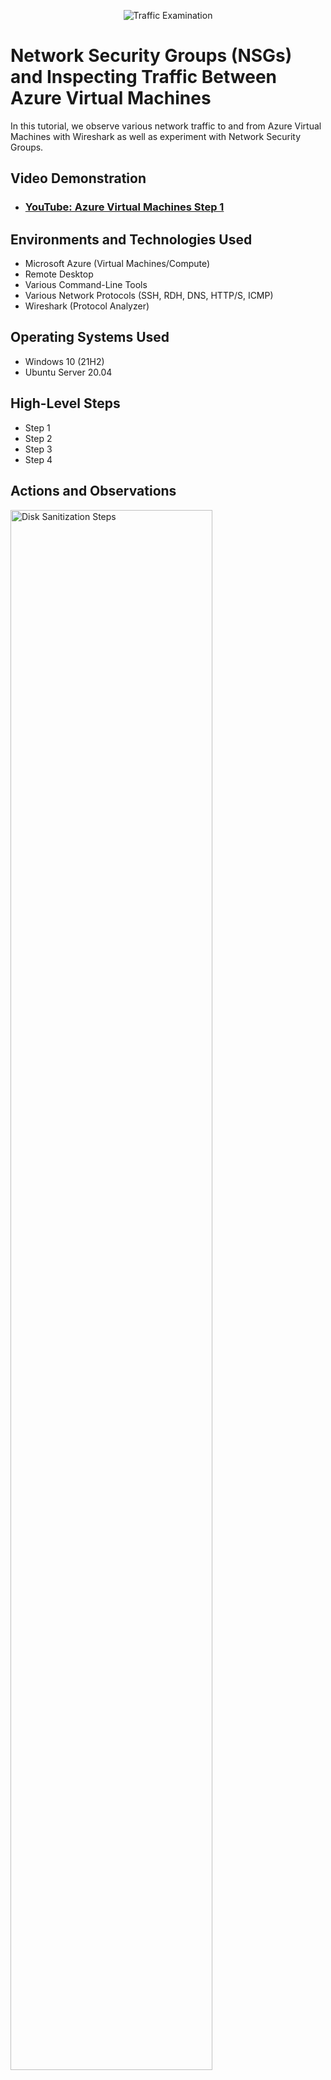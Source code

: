 <p align="center">
<img src="https://i.imgur.com/Ua7udoS.png" alt="Traffic Examination"/>
</p>

<h1>Network Security Groups (NSGs) and Inspecting Traffic Between Azure Virtual Machines</h1>
In this tutorial, we observe various network traffic to and from Azure Virtual Machines with Wireshark as well as experiment with Network Security Groups. <br />


<h2>Video Demonstration</h2>

- ### [YouTube: Azure Virtual Machines Step 1](https://youtu.be/hWDgydFGzGc?si=nAzxxpBrWnA6eQKX)

<h2>Environments and Technologies Used</h2>

- Microsoft Azure (Virtual Machines/Compute)
- Remote Desktop
- Various Command-Line Tools
- Various Network Protocols (SSH, RDH, DNS, HTTP/S, ICMP)
- Wireshark (Protocol Analyzer)

<h2>Operating Systems Used </h2>

- Windows 10 (21H2)
- Ubuntu Server 20.04
<h2>High-Level Steps</h2>

- Step 1
- Step 2
- Step 3
- Step 4

<h2>Actions and Observations</h2>

<p>
<img src="https://i.imgur.com/eeFtFsy.png" height="80%" width="80%" alt="Disk Sanitization Steps"/>
</p>
<p>
Lorem ipsum dolor sit amet, consectetur adipiscing elit, sed do eiusmod tempor incididunt ut labore et dolore magna aliqua. Ut enim ad minim veniam, quis nostrud exercitation ullamco laboris nisi ut aliquip ex ea commodo consequat. Duis aute irure dolor in reprehenderit in voluptate velit esse cillum dolore eu fugiat nulla pariatur.
</p>
<br />

<p>
<img src="https://i.imgur.com/pxHBwVx.png" height="80%" width="80%" alt="Disk Sanitization Steps"/>
</p>
<p>
Lorem ipsum dolor sit amet, consectetur adipiscing elit, sed do eiusmod tempor incididunt ut labore et dolore magna aliqua. Ut enim ad minim veniam, quis nostrud exercitation ullamco laboris nisi ut aliquip ex ea commodo consequat. Duis aute irure dolor in reprehenderit in voluptate velit esse cillum dolore eu fugiat nulla pariatur.
</p>
<br />

<p>
<img src="https://i.imgur.com/NnNED4P.png" height="80%" width="80%" alt="Disk Sanitization Steps"/>
</p>
<p>
Lorem ipsum dolor sit amet, consectetur adipiscing elit, sed do eiusmod tempor incididunt ut labore et dolore magna aliqua. Ut enim ad minim veniam, quis nostrud exercitation ullamco laboris nisi ut aliquip ex ea commodo consequat. Duis aute irure dolor in reprehenderit in voluptate velit esse cillum dolore eu fugiat nulla pariatur.
</p>
<br />

<p>
<img src="https://i.imgur.com/Xz9lhwr.png" height="80%" width="80%" alt="Disk Sanitization Steps"/>
</p>
<p>
Lorem ipsum dolor sit amet, consectetur adipiscing elit, sed do eiusmod tempor incididunt ut labore et dolore magna aliqua. Ut enim ad minim veniam, quis nostrud exercitation ullamco laboris nisi ut aliquip ex ea commodo consequat. Duis aute irure dolor in reprehenderit in voluptate velit esse cillum dolore eu fugiat nulla pariatur.
</p>
<br />

<p>
<img src="https://i.imgur.com/iU6K7Ou.png" height="80%" width="80%" alt="Disk Sanitization Steps"/>
</p>
<br />
<p>
<img src="https://i.imgur.com/9pTt9Fm.png" height="80%" width="80%" alt="Disk Sanitization Steps"/>
</p>
<p>
Trying pinging VM2, since VM1 and VM2 have the same private IP address, some Linux commands didn't work properly. I did a workaround and used the public IP address to complete the lap.
</p>
<br />

<p>
<img src="https://i.imgur.com/9pTt9Fm.png" height="80%" width="80%" alt="Disk Sanitization Steps"/>
</p>
Filtering traffic by ICMP viewing results in Wireshark.
<br />

<p>
<img src="https://i.imgur.com/CWj1q6C.png" height="80%" width="80%" alt="Disk Sanitization Steps"/>
</p>
<p>
Filtering traffic by DNS viewing results in Wireshark.
</p>
<br />

<p>
<img src="https://i.imgur.com/epWorgI.png" height="80%" width="80%" alt="Disk Sanitization Steps"/>
</p>
<p>

Filtering traffic by SSH viewing results in Wireshark.
</p>
<br />

<p>
<img src="https://i.imgur.com/epWorgI.png" height="80%" width="80%" alt="Disk Sanitization Steps"/>
</p>
<p>
Connecting to VM2 from VM1 through secure shell (SSH).
</p>
<br />
